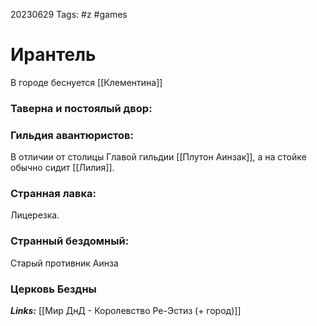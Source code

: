 20230629
Tags: #z #games 
# Ирантель 

В городе беснуется [[Клементина]]

### **Таверна и постоялый двор**:


### **Гильдия авантюристов**:
В отличии от столицы 
Главой гильдии [[Плутон Аинзак]], а на стойке обычно сидит [[Лилия]].

### **Странная лавка**: 
Лицерезка. 

### **Странный бездомный**:
Старый противник Аинза

### Церковь Бездны



***Links:*** [[Мир ДнД - Королевство Ре-Эстиз (+ город)]] 

